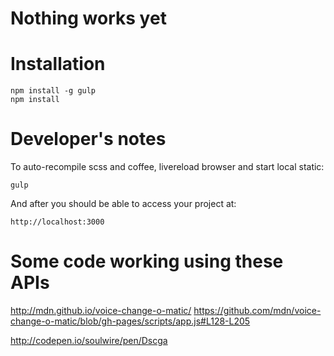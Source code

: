 # Nothing works yet

# Installation
    npm install -g gulp
    npm install

# Developer's notes
To auto-recompile scss and coffee, livereload browser and start local static:

    gulp

And after you should be able to access your project at:

    http://localhost:3000

# Some code working using these APIs

http://mdn.github.io/voice-change-o-matic/ https://github.com/mdn/voice-change-o-matic/blob/gh-pages/scripts/app.js#L128-L205

http://codepen.io/soulwire/pen/Dscga